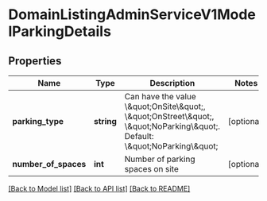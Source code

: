 # DomainListingAdminServiceV1ModelParkingDetails

## Properties
Name | Type | Description | Notes
------------ | ------------- | ------------- | -------------
**parking_type** | **string** | Can have the value \\\&quot;OnSite\\\&quot;, \\\&quot;OnStreet\\\&quot;, \\\&quot;NoParking\\\&quot;. Default: \\\&quot;NoParking\\\&quot; | [optional] 
**number_of_spaces** | **int** | Number of parking spaces on site | [optional] 

[[Back to Model list]](../../README.md#documentation-for-models) [[Back to API list]](../../README.md#documentation-for-api-endpoints) [[Back to README]](../../README.md)

